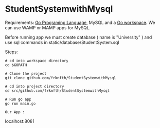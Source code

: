 # StudentSystemwithMysql

Requirements: [Go Programing Language](https://golang.org/), MySQL and a [Go workspace](https://golang.org/doc/code.html#Workspaces).
We can use WAMP or MAMP apps for MySQL.

Before running app we must create database ( name is "University" ) and use sql commands in static/database/StudentSystem.sql

Steps:

```
# cd into workspace directory
cd $GOPATH

# Clone the project
git clone github.com/frknfth/StudentSystemwithMysql

# cd into project directory
cd src/github.com/frknfth/StudentSystemwithMysql

# Run go app
go run main.go

Our App :
```
localhost:8081
```

